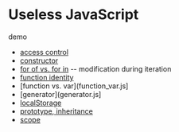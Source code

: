 # Useless JavaScript

demo

- [access control](access_control.js)
- [constructor](constructor.js)
- [for of vs. for in](for-of_for-in.js) -- modification during iteration
- [function identity](function_identity.js)
- [function vs. var](function_var.js]
- [generator](generator.js]
- [localStorage](localStorage.js)
- [prototype, inheritance](inheritance.js)
- [scope](scope.js)
